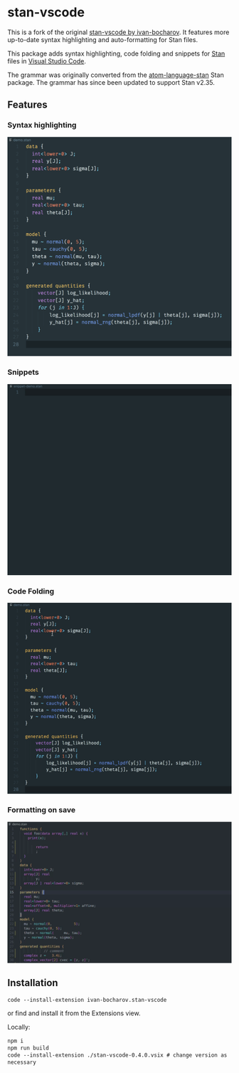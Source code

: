 # stan-vscode

This is a fork of the original [stan-vscode by ivan-bocharov](https://github.com/ivan-bocharov/stan-vscode).
It features more up-to-date syntax highlighting and auto-formatting for Stan files.

This package adds syntax highlighting, code folding and snippets for [Stan](https://mc-stan.org) files in [Visual Studio Code](https://code.visualstudio.com/).

The grammar was originally converted from the [atom-language-stan](https://github.com/jrnold/atom-language-stan) Stan package. The grammar has since been updated to support Stan v2.35.

## Features

### Syntax highlighting

![Syntax highlighting example](./img/highlight-example.png)

### Snippets

![snippets](./img/snippets.gif)

### Code Folding

![code-folding](./img/code-folding.gif)

### Formatting on save

![formatting](./img/formatting.gif)

## Installation

```
code --install-extension ivan-bocharov.stan-vscode
```

or find and install it from the Extensions view.

Locally:

```
npm i
npm run build
code --install-extension ./stan-vscode-0.4.0.vsix # change version as necessary
```
